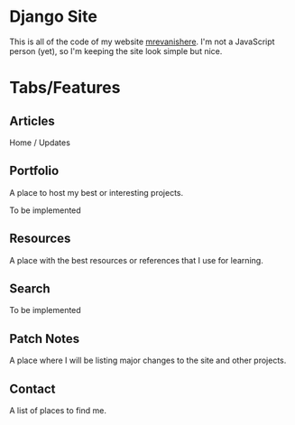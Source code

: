 # Django Site
This is all of the code of my website [mrevanishere](https://mrevanishere.com).
I'm not a JavaScript person (yet), so I'm keeping the site look simple but nice.

# Tabs/Features
## Articles
Home / Updates
## Portfolio
A place to host my best or interesting projects.

To be implemented
## Resources
A place with the best resources or references that I use for learning.
## Search
To be implemented
## Patch Notes
A place where I will be listing major changes to the site and other projects.
## Contact
A list of places to find me.
